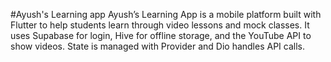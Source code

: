 #Ayush's Learning app
Ayush’s Learning App is a mobile platform built with Flutter to help students learn through video lessons and mock classes. It uses Supabase for login, Hive for offline storage, and the YouTube API to show videos. State is managed with Provider  and Dio handles API calls.


